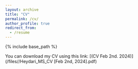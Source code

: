 ```yaml
---
layout: archive
title: "CV"
permalink: /cv/
author_profile: true
redirect_from:
  - /resume
---
```


{% include base_path %}

You can download my CV using this link: [(CV Feb 2nd. 2024)](/files//Heydari_MS_CV [Feb 2nd, 2024].pdf)


